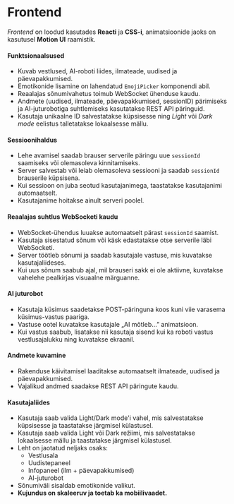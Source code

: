 # Frontend
_Frontend_ on loodud kasutades **Reacti** ja **CSS-i**, animatsioonide jaoks on kasutusel **Motion UI** raamistik.

#### Funktsionaalsused
- Kuvab vestlused, AI-roboti liides, ilmateade, uudised ja päevapakkumised.
- Emotikonide lisamine on lahendatud `EmojiPicker` komponendi abil.
- Reaalajas sõnumivahetus toimub WebSocket ühenduse kaudu.
- Andmete (uudised, ilmateade, päevapakkumised, sessionID) pärimiseks ja AI-juturobotiga suhtlemiseks kasutatakse REST API päringuid.
- Kasutaja unikaalne ID salvestatakse küpsisesse ning _Light_ või _Dark mode_ eelistus talletatakse lokaalsesse mällu.

#### Sessioonihaldus
- Lehe avamisel saadab brauser serverile päringu uue `sessionId` saamiseks või olemasoleva kinnitamiseks.
- Server salvestab või leiab olemasoleva sessiooni ja saadab `sessionId` brauserile küpsisena.
- Kui sessioon on juba seotud kasutajanimega, taastatakse kasutajanimi automaatselt.
- Kasutajanime hoitakse ainult serveri poolel.

####  Reaalajas suhtlus WebSocketi kaudu
- WebSocket-ühendus luuakse automaatselt pärast `sessionId` saamist.
- Kasutaja sisestatud sõnum või käsk edastatakse otse serverile läbi WebSocketi.
- Server töötleb sõnumi ja saadab kasutajale vastuse, mis kuvatakse kasutajaliideses.
- Kui uus sõnum saabub ajal, mil brauseri sakk ei ole aktiivne, kuvatakse vahelehe pealkirjas visuaalne märguanne.

#### AI juturobot
- Kasutaja küsimus saadetakse POST-päringuna koos kuni viie varasema küsimus-vastus paariga.
- Vastuse ootel kuvatakse kasutajale „AI mõtleb…” animatsioon.
- Kui vastus saabub, lisatakse nii kasutaja sisend kui ka roboti vastus vestlusajalukku ning kuvatakse ekraanil.

#### Andmete kuvamine
- Rakenduse käivitamisel laaditakse automaatselt ilmateade, uudised ja päevapakkumised.
- Vajalikud andmed saadakse REST API päringute kaudu.

#### Kasutajaliides
- Kasutaja saab valida Light/Dark mode'i vahel, mis salvestatakse küpsisesse ja taastatakse järgmisel külastusel.
- Kasutaja saab valida Light või Dark režiimi, mis salvestatakse lokaalsesse mällu ja taastatakse järgmisel külastusel.
- Leht on jaotatud neljaks osaks:
  - Vestlusala
  - Uudistepaneel
  - Infopaneel (ilm + päevapakkumised)
  - AI-juturobot
- Sõnumiväli sisaldab emotikonide valikut.
- **Kujundus on skaleeruv ja toetab ka mobiilivaadet.**
